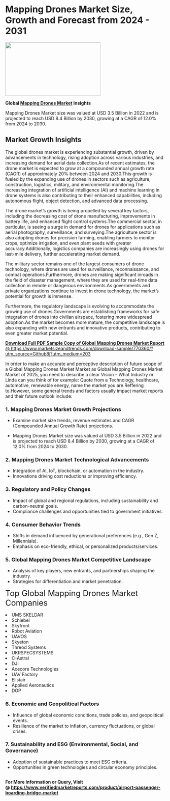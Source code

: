 <H1>Mapping Drones Market Size, Growth and Forecast from 2024 - 2031</H1><img class="aligncenter size-medium wp-image-584254" src="https://thirdeyenews.in/wp-content/uploads/2024/09/Global-Market-Research-300x168.jpeg" alt="" width="300" height="168" /><p><strong>Global&nbsp;<a href="https://www.marketsizeandtrends.com/download-sample/770360/?utm_source=Github8j?utm_medium=203">Mapping Drones Market</a> Insights</strong></p><p>Mapping Drones Market size was valued at USD 3.5 Billion in 2022 and is projected to reach USD 8.4 Billion by 2030, growing at a CAGR of 12.0% from 2024 to 2030.</p><p><h2>Market Growth Insights</h2> <p>The global drones market is experiencing substantial growth, driven by advancements in technology, rising adoption across various industries, and increasing demand for aerial data collection.As of recent estimates, the drone market is expected to grow at a compounded annual growth rate (CAGR) of approximately 20% between 2024 and 2030.This growth is fueled by the expanding use of drones in sectors such as agriculture, construction, logistics, military, and environmental monitoring.The increasing integration of artificial intelligence (AI) and machine learning in drone systems is also contributing to their enhanced capabilities, including autonomous flight, object detection, and advanced data processing.</p> <p><a href="#"></a></p> <p>The drone market’s growth is being propelled by several key factors, including the decreasing cost of drone manufacturing, improvements in battery life, and enhanced flight control systems.The commercial sector, in particular, is seeing a surge in demand for drones for applications such as aerial photography, surveillance, and surveying.The agriculture sector is also adopting drones for precision farming, enabling farmers to monitor crops, optimize irrigation, and even plant seeds with greater accuracy.Additionally, logistics companies are increasingly using drones for last-mile delivery, further accelerating market demand.</p> <p>The military sector remains one of the largest consumers of drone technology, where drones are used for surveillance, reconnaissance, and combat operations.Furthermore, drones are making significant inroads in the field of disaster management, where they are used for real-time data collection in remote or dangerous environments.As governments and private organizations continue to invest in drone technology, the market’s potential for growth is immense.</p> <p>Furthermore, the regulatory landscape is evolving to accommodate the growing use of drones.Governments are establishing frameworks for safe integration of drones into civilian airspace, fostering more widespread adoption.As the market becomes more mature, the competitive landscape is also expanding with new entrants and innovative products, contributing to even greater market potential.</p> <p><a href="#"></p><p><span class=""><strong>Download Full PDF Sample Copy of Global Mapping Drones Market Report</strong> @ <a href="https://www.marketsizeandtrends.com/download-sample/770360/?utm_source=Github8j?utm_medium=203" target="_blank">https://www.marketsizeandtrends.com/download-sample/770360/?utm_source=Github8j?utm_medium=203</a></span></p><p>In order to make an accurate and perceptive description of future scope of a Global&nbsp;Mapping Drones Market Market as Global&nbsp;Mapping Drones Market Market of 2025, you need to describe a clear Vision &ndash; What Industry or Linda can you think of for example: Quote from a Technology, healthcare, automotive, renewable energy, name the market you are Reffering to.However, some general trends and factors usually impact market reports and their future outlook include:</p><h3>1.&nbsp;<strong>Mapping Drones Market Growth Projections</strong></h3><ul><li>Examine market size trends, revenue estimates and CAGR (Compounded Annual Growth Rate) projections.</li><li><p>Mapping Drones Market size was valued at USD 3.5 Billion in 2022 and is projected to reach USD 8.4 Billion by 2030, growing at a CAGR of 12.0% from 2024 to 2030.</p></li></ul><h3>2.&nbsp;<strong>Mapping Drones Market Technological Advancements</strong></h3><ul><li>Integration of AI, IoT, blockchain, or automation in the industry.</li><li>Innovations driving cost reductions or improving efficiency.</li></ul><h3>3.&nbsp;<strong>Regulatory and Policy Changes</strong></h3><ul><li>Impact of global and regional regulations, including sustainability and carbon-neutral goals.</li><li>Compliance challenges and opportunities tied to government initiatives.</li></ul><h3>4.&nbsp;<strong>Consumer Behavior Trends</strong></h3><ul><li>Shifts in demand influenced by generational preferences (e.g., Gen Z, Millennials).</li><li>Emphasis on eco-friendly, ethical, or personalized products/services.</li></ul><h3>5.&nbsp;<strong>Global Mapping Drones Market Competitive Landscape</strong></h3><ul><li>Analysis of key players, new entrants, and partnerships shaping the industry.</li><li>Strategies for differentiation and market penetration.</li></ul><p data-pm-slice="1 1 []"><span style="color: inherit; font-family: inherit; font-size: 25px;">Top Global Mapping Drones Market Companies</span></p><div class="" data-test-id=""><p><li>UMS SKELDAR</li><li> Schiebel</li><li> Skyfront</li><li> Robot Aviation</li><li> UAVOS</li><li> Skyeton</li><li> Threod Systems</li><li> UKRSPECSYSTEMS</li><li> C-Astral</li><li> DJI</li><li> Acecore Technologies</li><li> UAV Factory</li><li> Elistair</li><li> Applied Aeronautics</li><li> DOP</li></p></div><h3>6.&nbsp;<strong>Economic and Geopolitical Factors</strong></h3><ul><li>Influence of global economic conditions, trade policies, and geopolitical events.</li><li>Resilience of the market to inflation, currency fluctuations, or global crises.</li></ul><h3>7.&nbsp;<strong>Sustainability and ESG (Environmental, Social, and Governance)</strong></h3><ul><li>Adoption of sustainable practices to meet ESG criteria.</li><li>Opportunities in green technologies and circular economy principles.</li></ul><h2><strong style="font-size: 14px;">For More Information or Query, Visit @&nbsp;</strong><a style="background-color: #ffffff; font-size: 14px;" href="https://www.marketsizeandtrends.com/report/mapping-drones-market/" target="_blank">https://www.verifiedmarketreports.com/product/airport-passenger-boarding-bridge-market</a></h2>